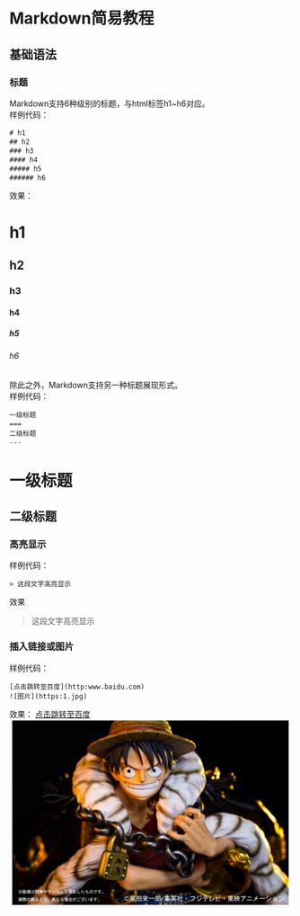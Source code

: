 # Markdown简易教程
## 基础语法
### 标题
Markdown支持6种级别的标题，与html标签h1~h6对应。  
样例代码：
```
# h1
## h2
### h3
#### h4
##### h5
###### h6
```
效果：
# h1
## h2
### h3
#### h4
##### h5
###### h6
除此之外，Markdown支持另一种标题展现形式。  
样例代码：
```
一级标题
===
二级标题
---
```
一级标题
===
二级标题
---
### 高亮显示
样例代码：
```
> 这段文字高亮显示
```
效果
> 这段文字高亮显示
### 插入链接或图片
样例代码：
```
[点击跳转至百度](http:www.baidu.com)
![图片](https:1.jpg)
```
效果：
[点击跳转至百度](http:www.baidu.com)  
![图片](./1.png)